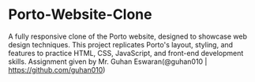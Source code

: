 # Porto-Website-Clone
A fully responsive clone of the Porto website, designed to showcase web design techniques. This project replicates Porto's layout, styling, and features to practice HTML, CSS, JavaScript, and front-end development skills. Assignment given by Mr. Guhan Eswaran(@guhan010 | https://github.com/guhan010)
